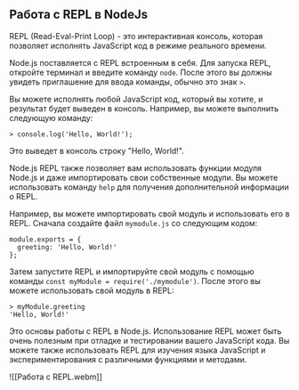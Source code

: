 ## Работа с REPL в NodeJs

REPL (Read-Eval-Print Loop) - это интерактивная консоль, которая позволяет исполнять JavaScript код в режиме реального времени.

Node.js поставляется с REPL встроенным в себя. Для запуска REPL, откройте терминал и введите команду `node`. После этого вы должны увидеть приглашение для ввода команды, обычно это знак `>`.

Вы можете исполнять любой JavaScript код, который вы хотите, и результат будет выведен в консоль. Например, вы можете выполнить следующую команду:

```
> console.log('Hello, World!');

```

Это выведет в консоль строку "Hello, World!".

Node.js REPL также позволяет вам использовать функции модуля Node.js и даже импортировать свои собственные модули. Вы можете использовать команду `help` для получения дополнительной информации о REPL.

Например, вы можете импортировать свой модуль и использовать его в REPL. Сначала создайте файл `mymodule.js` со следующим кодом:

```
module.exports = {
  greeting: 'Hello, World!'
};

```

Затем запустите REPL и импортируйте свой модуль с помощью команды `const myModule = require('./mymodule')`. После этого вы можете использовать свой модуль в REPL:

```
> myModule.greeting
'Hello, World!'

```

Это основы работы с REPL в Node.js. Использование REPL может быть очень полезным при отладке и тестировании вашего JavaScript кода. Вы можете также использовать REPL для изучения языка JavaScript и экспериментирования с различными функциями и методами.


![[Работа с REPL.webm]]

